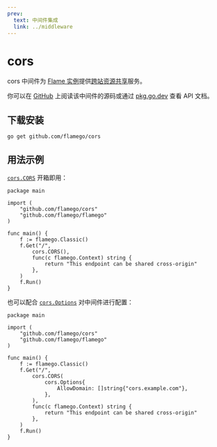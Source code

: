 ```yaml
---
prev:
  text: 中间件集成
  link: ../middleware
---
```


# cors

cors 中间件为 [Flame 实例](../core-concepts.md#实例)提供[跨站资源共享](https://developer.mozilla.org/en-US/docs/Web/HTTP/CORS)服务。

你可以在 [GitHub](https://github.com/flamego/cors) 上阅读该中间件的源码或通过 [pkg.go.dev](https://pkg.go.dev/github.com/flamego/cors?tab=doc) 查看 API 文档。

## 下载安装

```:no-line-numbers
go get github.com/flamego/cors
```

## 用法示例

[`cors.CORS`](https://pkg.go.dev/github.com/flamego/cors#CORS) 开箱即用：

```go:no-line-numbers
package main

import (
	"github.com/flamego/cors"
	"github.com/flamego/flamego"
)

func main() {
	f := flamego.Classic()
	f.Get("/",
		cors.CORS(),
		func(c flamego.Context) string {
			return "This endpoint can be shared cross-origin"
		},
	)
	f.Run()
}
```

也可以配合 [`cors.Options`](https://pkg.go.dev/github.com/flamego/cors#Options) 对中间件进行配置：

```go:no-line-numbers{12-14}
package main

import (
	"github.com/flamego/cors"
	"github.com/flamego/flamego"
)

func main() {
	f := flamego.Classic()
	f.Get("/",
		cors.CORS(
            cors.Options{
			    AllowDomain: []string{"cors.example.com"},
		    },
        ),
		func(c flamego.Context) string {
			return "This endpoint can be shared cross-origin"
		},
	)
	f.Run()
}
```
